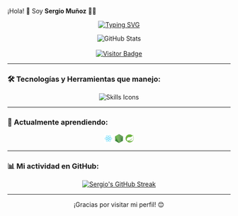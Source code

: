¡Hola! 👋 Soy **Sergio Muñoz** 👨‍💻

<p align="center">
  <a href="https://git.io/typing-svg"><img src="https://readme-typing-svg.demolab.com?font=Montserrat&size=28&pause=1500&color=007ACC&background=F0F8FF00&center=true&vCenter=true&width=800&height=80&lines=Estudiante+de+Ingenier%C3%ADa+Civil+Inform%C3%A1tica;Apasionado+por+la+Tecnolog%C3%ADa+y+la+Innovaci%C3%B3n;Siempre+aprendiendo+algo+nuevo" alt="Typing SVG" /></a>
</p>

<div align="center">
  <img src="https://github-readme-stats.vercel.app/api?username=sergioandresss&show_icons=true&theme=radical" alt="GitHub Stats">
</div>

<br>

<div align="center">
  <a href="https://visitor-badge.laobi.icu/badge?page_id=sergioandresss.sergioandresss&left_color=007ACC&right_color=03DAC6"><img src="https://visitor-badge.laobi.icu/badge?page_id=sergioandresss.sergioandresss&left_color=007ACC&right_color=03DAC6" alt="Visitor Badge"></a>
</div>

---

### 🛠️ Tecnologías y Herramientas que manejo:

<p align="center">
  <img src="https://skillicons.dev/icons?i=java,python,javascript,html,css,git,github,mysql,postgresql,linux,docker&perline=5" alt="Skills Icons">
</p>

---

### 🌱 Actualmente aprendiendo:

<p align="center">
  <code><img height="20" src="https://raw.githubusercontent.com/github/explore/80688e429a7d4ef2fca1b31c35bdd85dba03e178/topics/react/react.png"></code>
  <code><img height="20" src="https://raw.githubusercontent.com/github/explore/80688e429a7d4ef2fca1b31c35bdd85dba03e178/topics/nodejs/nodejs.png"></code>
  <code><img height="20" src="https://raw.githubusercontent.com/github/explore/80688e429a7d4ef2fca1b31c35bdd85dba03e178/topics/spring/spring.png"></code>
</p>

---

### 📊 Mi actividad en GitHub:

<div align="center">
  <a href="https://github.com/anuraghazra/github-readme-streak-stats">
    <img title="GitHub Streak" alt="Sergio's GitHub Streak" src="https://github-readme-streak-stats.herokuapp.com/?user=sergioandresss&theme=dark&hide_border=true" />
  </a>
</div>

---

<div align="center">
  ¡Gracias por visitar mi perfil! 😊
</div>
